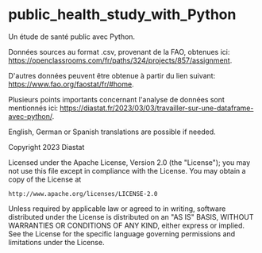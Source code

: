 # public_health_study_with_Python
Un étude de santé public avec Python.

Données sources  au format .csv, provenant de la FAO, obtenues ici: https://openclassrooms.com/fr/paths/324/projects/857/assignment.

D'autres données peuvent être obtenue à partir du lien suivant: https://www.fao.org/faostat/fr/#home.

Plusieurs points importants concernant l'analyse de données sont mentionnés ici:
https://diastat.fr/2023/03/03/travailler-sur-une-dataframe-avec-python/.

English, German or Spanish translations are possible if needed.




Copyright 2023 Diastat

Licensed under the Apache License, Version 2.0 (the "License");
you may not use this file except in compliance with the License.
You may obtain a copy of the License at

    http://www.apache.org/licenses/LICENSE-2.0

Unless required by applicable law or agreed to in writing, software
distributed under the License is distributed on an "AS IS" BASIS,
WITHOUT WARRANTIES OR CONDITIONS OF ANY KIND, either express or implied.
See the License for the specific language governing permissions and
limitations under the License.
